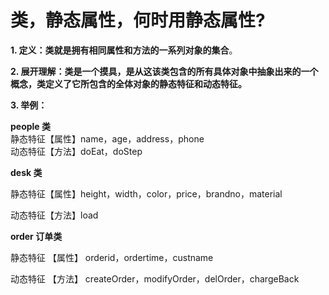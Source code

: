 # 类，静态属性，何时用静态属性?

**1. 定义：类就是拥有相同属性和方法的一系列对象的集合**。

**2. 展开理解：类是一个摸具，是从这该类包含的所有具体对象中抽象出来的一个概念，类定义了它所包含的全体对象的静态特征和动态特征。**

**3. 举例：**

**people 类**  
静态特征【属性】name，age，address，phone  
动态特征【方法】doEat，doStep

**desk 类**

静态特征【属性】height，width，color，price，brandno，material

动态特征【方法】load

**order 订单类**

静态特征 【属性】 orderid，ordertime，custname

动态特征 【方法】 createOrder，modifyOrder，delOrder，chargeBack
